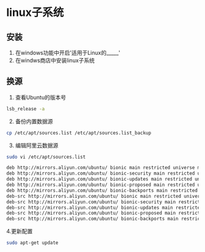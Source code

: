 # linux子系统

## 安装

1. 在windows功能中开启'适用于Linux的_____'
2. 在windws商店中安装linux子系统

## 换源

1. 查看Ubuntu的版本号

```bash
lsb_release -a
```

2. 备份内置数据源

```bash
cp /etc/apt/sources.list /etc/apt/sources.list_backup
```

3. 编辑阿里云数据源

```bash
sudo vi /etc/apt/sources.list
```

```txt
deb http://mirrors.aliyun.com/ubuntu/ bionic main restricted universe multiverse
deb http://mirrors.aliyun.com/ubuntu/ bionic-security main restricted universe multiverse
deb http://mirrors.aliyun.com/ubuntu/ bionic-updates main restricted universe multiverse
deb http://mirrors.aliyun.com/ubuntu/ bionic-proposed main restricted universe multiverse
deb http://mirrors.aliyun.com/ubuntu/ bionic-backports main restricted universe multiverse
deb-src http://mirrors.aliyun.com/ubuntu/ bionic main restricted universe multiverse
deb-src http://mirrors.aliyun.com/ubuntu/ bionic-security main restricted universe multiverse
deb-src http://mirrors.aliyun.com/ubuntu/ bionic-updates main restricted universe multiverse
deb-src http://mirrors.aliyun.com/ubuntu/ bionic-proposed main restricted universe multiverse
deb-src http://mirrors.aliyun.com/ubuntu/ bionic-backports main restricted universe multiverse

```

4.更新配置

```bash
sudo apt-get update
```